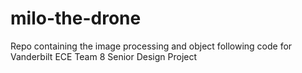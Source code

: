 # milo-the-drone
Repo containing the image processing and object following code for Vanderbilt ECE Team 8 Senior Design Project
